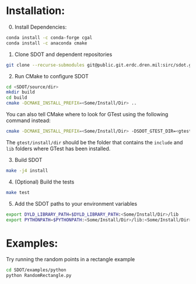 # Installation:

0. Install Dependencies:

```bash
conda install -c conda-forge cgal
conda install -c anaconda cmake
```

1. Clone SDOT and dependent repositories

```bash
git clone --recurse-submodules git@public.git.erdc.dren.mil:sirc/sdot.git
```

2. Run CMake to configure SDOT

```bash
cd <SDOT/source/dir>
mkdir build
cd build
cmake -DCMAKE_INSTALL_PREFIX=<Some/Install/Dir> ..
```

You can also tell CMake where to look for GTest using the following command instead:
```bash
cmake -DCMAKE_INSTALL_PREFIX=<Some/Install/Dir> -DSDOT_GTEST_DIR=<gtest/install/dir> ..
```
The `gtest/install/dir` should be the folder that contains the `include` and
`lib` folders where GTest has been installed.

3. Build SDOT

```bash
make -j4 install
```

4. (Optional) Build the tests
```bash
make test
```

5. Add the SDOT paths to your environment variables

```bash
export DYLD_LIBRARY_PATH=$DYLD_LIBRARY_PATH:<Some/Install/Dir>/lib
export PYTHONPATH=$PYTHONPATH:<Some/Install/Dir>/lib:<Some/Install/Dir>/lib/python/
```

# Examples:
Try running the random points in a rectangle example

```bash
cd SDOT/examples/python
python RandomRectangle.py
```
